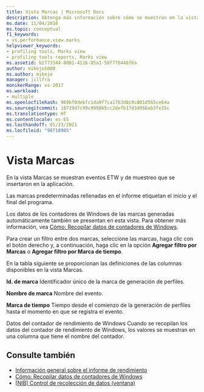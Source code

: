 ```yaml
---
title: Vista Marcas | Microsoft Docs
description: Obtenga más información sobre cómo se muestran en la vista Marcas los eventos de ETW y muestreo que se insertaron en la aplicación.
ms.date: 11/04/2016
ms.topic: conceptual
f1_keywords:
- vs.performance.view.marks
helpviewer_keywords:
- profiling tools, Marks view
- profiling tools reports, Marks view
ms.assetid: b2773344-8081-4116-85a1-58f770448f6a
author: mikejo5000
ms.author: mikejo
manager: jillfra
monikerRange: vs-2017
ms.workload:
- multiple
ms.openlocfilehash: 969bf0debfc1da9f7ca1763d8c9c001d565ce64a
ms.sourcegitcommit: 18729d7c99c999865cc2defb17d3d956eb3fe35c
ms.translationtype: HT
ms.contentlocale: es-ES
ms.lasthandoff: 01/23/2021
ms.locfileid: "98718985"
---
```

# <a name="marks-view"></a>Vista Marcas
En la vista Marcas se muestran eventos ETW y de muestreo que se insertaron en la aplicación.

 Las marcas predeterminadas rellenadas en el informe etiquetan el inicio y el final del programa.

 Los datos de los contadores de Windows de las marcas generadas automáticamente también se presentan en esta vista. Para obtener más información, vea [Cómo: Recopilar datos de contadores de Windows](../profiling/how-to-collect-windows-counter-data.md).

 Para crear un filtro entre dos marcas, seleccione las marcas, haga clic con el botón derecho y, a continuación, haga clic en la opción **Agregar filtro por Marcas** o **Agregar filtro por Marca de tiempo**.

 En la tabla siguiente se proporcionan las definiciones de las columnas disponibles en la vista Marcas.

 **Id. de marca** Identificador único de la marca de generación de perfiles.

 **Nombre de marca** Nombre del evento.

 **Marca de tiempo** Tiempo desde el comienzo de la generación de perfiles hasta el momento en que se registra el evento.

 Datos del contador de rendimiento de Windows Cuando se recopilan los datos del contador de rendimiento de Windows, los valores se muestran en una columna que tiene el nombre del contador.

## <a name="see-also"></a>Consulte también
- [Información general sobre el informe de rendimiento](../profiling/performance-report-overview.md)
- [Cómo: Recopilar datos de contadores de Windows](../profiling/how-to-collect-windows-counter-data.md)
- [&#91;NIB&#93; Control de recolección de datos (ventana)](/previous-versions/bb385767(v=vs.110))